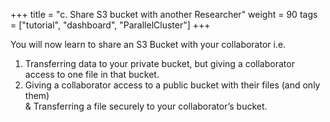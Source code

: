 +++
title = "c. Share S3 bucket with another Researcher"
weight = 90
tags = ["tutorial", "dashboard", "ParallelCluster"]
+++

You will now learn to share an S3 Bucket with your collaborator i.e.  
1.	Transferring data to your private bucket, but giving a collaborator access to one file in that bucket.  
2.	Giving a collaborator access to a public bucket with their files (and only them)  
	& Transferring a file securely to your collaborator’s bucket.  

